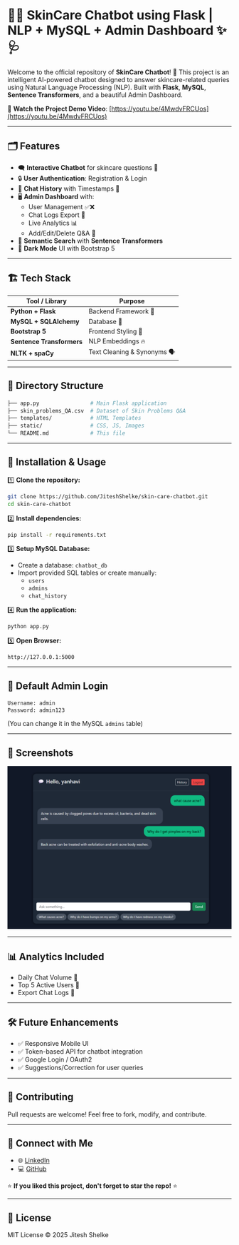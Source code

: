 # 🤖✨ SkinCare Chatbot using Flask | NLP + MySQL + Admin Dashboard ✨🩺

Welcome to the official repository of **SkinCare Chatbot**! 🚀 This project is an intelligent AI-powered chatbot designed to answer skincare-related queries using Natural Language Processing (NLP). Built with **Flask**, **MySQL**, **Sentence Transformers**, and a beautiful Admin Dashboard.

🎥 **Watch the Project Demo Video**: [https://youtu.be/4MwdvFRCUos](https://youtu.be/4MwdvFRCUos)

---

## 🗂️ Features

- 🗨️ **Interactive Chatbot** for skincare questions 🧴
- 🔒 **User Authentication**: Registration & Login
- 📜 **Chat History** with Timestamps 📅
- 🖥️ **Admin Dashboard** with:
  - User Management ✅❌
  - Chat Logs Export 📂
  - Live Analytics 📊
  - Add/Edit/Delete Q&A 📝
- 🔎 **Semantic Search** with **Sentence Transformers**
- 🌙 **Dark Mode** UI with Bootstrap 5

---

## 🏗️ Tech Stack

| Tool / Library           | Purpose                            |
|--------------------------|------------------------------------|
| **Python + Flask**       | Backend Framework 🐍              |
| **MySQL + SQLAlchemy**   | Database 💾                       |
| **Bootstrap 5**          | Frontend Styling 🎨               |
| **Sentence Transformers**| NLP Embeddings 🔥                |
| **NLTK + spaCy**         | Text Cleaning & Synonyms 🗣️      |

---

## 📁 Directory Structure

```bash
├── app.py                # Main Flask application
├── skin_problems_QA.csv  # Dataset of Skin Problems Q&A
├── templates/            # HTML Templates
├── static/               # CSS, JS, Images
└── README.md             # This file
```

---

## 🚀 Installation & Usage

1️⃣ **Clone the repository:**
```bash
git clone https://github.com/JiteshShelke/skin-care-chatbot.git
cd skin-care-chatbot
```

2️⃣ **Install dependencies:**
```bash
pip install -r requirements.txt
```

3️⃣ **Setup MySQL Database:**
- Create a database: `chatbot_db`
- Import provided SQL tables or create manually:
  - `users`
  - `admins`
  - `chat_history`

4️⃣ **Run the application:**
```bash
python app.py
```

5️⃣ **Open Browser:**
```
http://127.0.0.1:5000
```

---

## 🔑 Default Admin Login
```
Username: admin
Password: admin123
```

(You can change it in the MySQL `admins` table)

---

## 📸 Screenshots

![Dashboard Preview](images\image.png)

---

## 📊 Analytics Included
- Daily Chat Volume 📅
- Top 5 Active Users 👑
- Export Chat Logs 📁

---

## 🛠️ Future Enhancements
- ✅ Responsive Mobile UI
- ✅ Token-based API for chatbot integration
- ✅ Google Login / OAuth2
- ✅ Suggestions/Correction for user queries

---

## 🤝 Contributing
Pull requests are welcome! Feel free to fork, modify, and contribute.

---

## 🔗 Connect with Me

- 🌐 [LinkedIn](https://www.linkedin.com/in/jitesh-shelke-702745286/)
- 💻 [GitHub](https://github.com/JiteshShelke)

⭐ **If you liked this project, don't forget to star the repo!** ⭐

---

## 📜 License
MIT License © 2025 Jitesh Shelke
